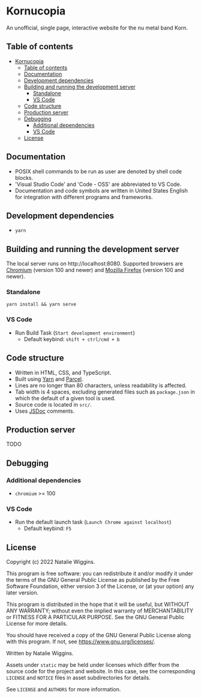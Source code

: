# Kornucopia

An unofficial, single page, interactive website for the nu metal band Korn.

## Table of contents

* [Kornucopia](#kornucopia)
    * [Table of contents](#table-of-contents)
    * [Documentation](#documentation)
    * [Development dependencies](#development-dependencies)
    * [Building and running the development server](#building-and-running-the-development-server)
        * [Standalone](#standalone)
        * [VS Code](#vs-code)
    * [Code structure](#code-structure)
    * [Production server](#production-server)
    * [Debugging](#debugging)
        * [Additional dependencies](#additional-dependencies)
        * [VS Code](#vs-code-1)
    * [License](#license)

## Documentation

* POSIX shell commands to be run as user are denoted by shell code blocks.
* 'Visual Studio Code' and 'Code - OSS' are abbreviated to VS Code.
* Documentation and code symbols are written in United States English for
  integration with different programs and frameworks.

## Development dependencies

- `yarn`

## Building and running the development server

The local server runs on http://localhost:8080. Supported browsers are
[Chromium](https://www.chromium.org/Home/) (version 100 and newer) and
[Mozilla Firefox](https://www.mozilla.org/en-GB/firefox/)
(version 100 and newer).

### Standalone

```shell
yarn install && yarn serve
```

### VS Code

* Run Build Task (`Start development environment`)
    * Default keybind: `shift + ctrl/cmd + b`

## Code structure

* Written in HTML, CSS, and TypeScript.
* Built using [Yarn](https://yarnpkg.com/) and [Parcel](https://parceljs.org/).
* Lines are no longer than 80 characters, unless readability is affected.
* Tab width is 4 spaces, excluding generated files such as `package.json` in
  which the default of a given tool is used.
* Source code is located in `src/`.
* Uses [JSDoc](https://jsdoc.app/) comments.

## Production server

TODO

## Debugging

### Additional dependencies

* `chromium` >= 100

### VS Code

* Run the default launch task (`Launch Chrome against localhost`)
    * Default keybind: `F5`

## License

Copyright (c) 2022 Natalie Wiggins.

This program is free software: you can redistribute it and/or modify
it under the terms of the GNU General Public License as published by
the Free Software Foundation, either version 3 of the License, or
(at your option) any later version.

This program is distributed in the hope that it will be useful,
but WITHOUT ANY WARRANTY; without even the implied warranty of
MERCHANTABILITY or FITNESS FOR A PARTICULAR PURPOSE. See the
GNU General Public License for more details.

You should have received a copy of the GNU General Public License
along with this program. If not, see <https://www.gnu.org/licenses/>.

Written by Natalie Wiggins.

Assets under `static` may be held under licenses which differ from the source
code for the project and website. In this case, see the corresponding `LICENSE`
and `NOTICE` files in asset subdirectories for details.

See `LICENSE` and `AUTHORS` for more information.
